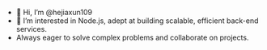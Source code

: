 - 👋 Hi, I’m @hejiaxun109
- 👀 I’m interested in Node.js, adept at building scalable, efficient back-end services.
- Always eager to solve complex problems and collaborate on projects.
